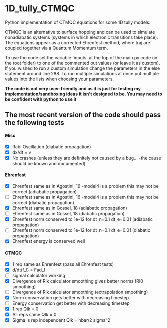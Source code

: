 # 1D_tully_CTMQC
Python implementation of CTMQC equations for some 1D tully models.

CTMQC is an alternative to surface hopping and can be used to simulate nonadiabatic systems (systems in which electronic transitions take place). The equations appear as a corrected Ehrenfest method, where traj are coupled together via a Quantum Momentum term.

To use the code set the variable `inputs' at the top of the main.py code (in the root folder) to one of the commented out values (or leave it as custom). If you wished to run a custom simulation change the parameters in the else statement around line 288. To run multiple simulations at once put multiple values into the lists when choosing your parameters.

**The code is not very user-friendly and as it is just for testing my implementation/sandboxing ideas it isn't designed to be. You may need to be confident with python to use it**


## The most recent version of the code should pass the following tests
#### Misc
 - [x] Rabi Oscillation (diabatic propagation)
 - [x] dx/dt = v
 - [x] No crashes (unless they are definitely not caused by a bug... -the cause should be known and documented)

#### Ehrenfest
 - [x] Ehrenfest same as in Agostini, 16 -model4 is a problem this may not be correct (adiabatic propagation)
 - [ ] Ehrenfest same as in Agostini, 16 -model4 is a problem this may not be correct (diabatic propagation)
 - [x] Ehrenfest same as in Gossel, 18 (adiabatic propagation)
 - [ ] Ehrenfest same as in Gossel, 18 (diabatic propagation)
 - [x] Ehrenfest norm conserved to 1e-12 for dt_n=0.1 dt_e=0.01 (adiabatic propagation)
 - [ ] Ehrenfest norm conserved to 1e-12 for dt_n=0.1 dt_e=0.01 (diabatic propagation)
 - [x] Ehrenfest energy is conserved well

#### CTMQC
 - [x] 1 rep same as Ehrenfest (pass all Ehrenfest tests)
 - [x] d/dt(f_l) = Fad_l
 - [ ] sigmal calculator working
 - [x] Divergence of Rlk calculator smoothing gives better norms (RI0 smoothing)
 - [ ] Divergence of Rlk calculator smoothing (extrapolation smoothing)
 - [x] Norm conservation gets better with decreasing timestep
 - [ ] Energy conservation get better with decreasing timestep
 - [x] 1 rep Qlk = 0
 - [x] All reps same Qlk = 0
 - [x] Sigma is rep independent Qlk = hbar/2 sigma^2
